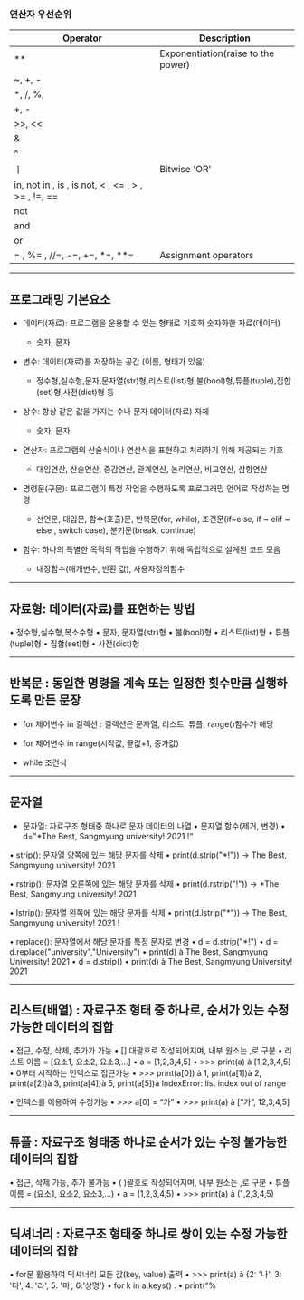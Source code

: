 ### 연산자 우선순위
|Operator|Description|
|----|-----|
| ** | Exponentiation(raise to the power)|
| ~, +, - | |
|*, /, %, |   |
|+, -  |  |
| >>, <<  |  |
| &  |  |
|^ |  |
| ㅣ | Bitwise 'OR'  |
| in, not in , is , is not, < , <= , > , >= , !=, ==  |   |
|not |  |
| and  |  |
| or  |  |
| = , %= , //=, -=, +=, *=, **= | Assignment operators |

----------------------------------------------------------------------

## 프로그래밍 기본요소
- 데이터(자료): 프로그램을 운용할 수 있는 형태로 기호화 숫자화한 자료(데이터)
  - 숫자, 문자

- 변수: 데이터(자료)를 저장하는 공간 (이름, 형태가 있음)
  - 정수형,실수형,문자,문자열(str)형,리스트(list)형,불(bool)형,튜플(tuple),집합(set)형,사전(dict)형 등

- 상수: 항상 같은 값을 가지는 수나 문자 데이터(자료) 자체
  - 숫자, 문자

- 연산자: 프로그램의 산술식이나 연산식을 표현하고 처리하기 위해 제공되는 기호
  - 대입연산, 산술연산, 증감연산, 관계연산, 논리연산, 비교연산, 삼항연산

- 명령문(구문): 프로그램이 특정 작업을 수행하도록 프로그래밍 언어로 작성하는 명령
  - 선언문, 대입문, 함수(호출)문, 반복문(for, while), 조건문(if~else, if ~ elif ~ else , switch case), 분기문(break, continue)

- 함수: 하나의 특별한 목적의 작업을 수행하기 위해 독립적으로 설계된 코드 모음
  - 내장함수(매개변수, 반환 값), 사용자정의함수

-----------------------------------------------------------------

## 자료형: 데이터(자료)를 표현하는 방법
• 정수형,실수형,복소수형
• 문자, 문자열(str)형
• 불(bool)형
• 리스트(list)형
• 튜플(tuple)형
• 집합(set)형
• 사전(dict)형

-----------------------------------------------------------------

## 반복문 : 동일한 명령을 계속 또는 일정한 횟수만큼 실행하도록 만든 문장
- for 제어변수 in 컬렉션 : 컬렉션은 문자열, 리스트, 튜플, range()함수가 해당

- for 제어변수 in range(시작값, 끝값+1, 증가값)

- while 조건식

-----------------------------------------------------------------

## 문자열 
- 문자열: 자료구조 형태중 하나로 문자 데이터의 나열
• 문자열 함수(제거, 변경)
• d="*The Best, Sangmyung university! 2021 !“

• strip(): 문자열 양쪽에 있는 해당 문자를 삭제
• print(d.strip("*!")) -> The Best, Sangmyung university! 2021

• rstrip(): 문자열 오른쪽에 있는 해당 문자를 삭제
• print(d.rstrip("!")) -> *The Best, Sangmyung university! 2021

• lstrip(): 문자열 왼쪽에 있는 해당 문자를 삭제
• print(d.lstrip("*")) -> The Best, Sangmyung university! 2021 !

• replace(): 문자열에서 해당 문자를 특정 문자로 변경
• d = d.strip("*!")
• d = d.replace("university","University")
• print(d) à The Best, Sangmyung University! 2021
• d = d.strip()
• print(d) à The Best, Sangmyung University! 2021

----------------------------------------

## 리스트(배열) : 자료구조 형태 중 하나로, 순서가 있는 수정가능한 데이터의 집합

• 접근, 수정, 삭제, 추가가 가능
• [] 대괄호로 작성되어지며, 내부 원소는 ,로 구분
• 리스트 이름 = [요소1, 요소2, 요소3,…]
• a = [1,2,3,4,5]
• >>> print(a) à [1,2,3,4,5]
• 0부터 시작하는 인덱스로 접근가능
• >>> print(a[0]) à 1, print(a[1])à 2, print(a[2])à 3, print(a[4])à 5, print(a[5])à
IndexError: list index out of range

• 인덱스를 이용하여 수정가능
• >>> a[0] = “가”
• >>> print(a) à [“가”, 12,3,4,5]

------------------------------------------

## 튜플 : 자료구조 형태중 하나로 순서가 있는 수정 불가능한 데이터의 집합
• 접근, 삭제 가능, 추가 불가능
• ( )괄호로 작성되어지며, 내부 원소는 ,로 구분
• 튜플 이름 = (요소1, 요소2, 요소3,…)
• a = (1,2,3,4,5)
• >>> print(a) à (1,2,3,4,5)


---------------------------------------------

## 딕셔너리 : 자료구조 형태중 하나로 쌍이 있는 수정 가능한 데이터의 집합
• for문 활용하여 딕셔너리 모든 값(key, value) 출력
• >>> print(a) à {2: '나', 3: '다', 4: '라', 5: '마‘, 6:’상명’}
• for k in a.keys() :
• print(“%



